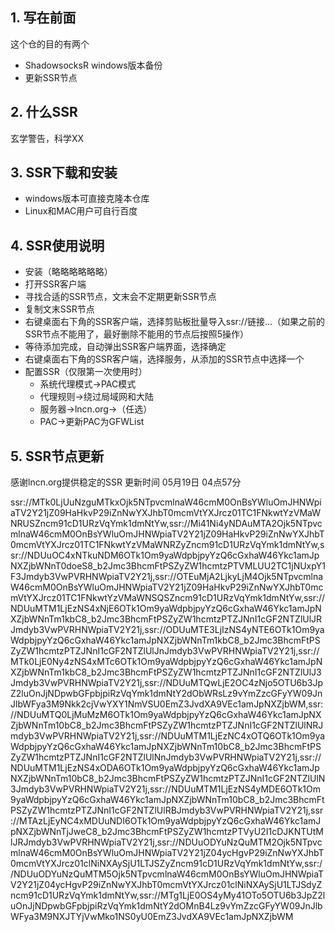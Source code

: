 ## 1. 写在前面

这个仓的目的有两个

* ShadowsocksR windows版本备份
* 更新SSR节点

## 2. 什么SSR

玄学警告，科学XX

## 3. SSR下载和安装

* windows版本可直接克隆本仓库
* Linux和MAC用户可自行百度

## 4. SSR使用说明

* 安装（略略略略略略）
* 打开SSR客户端
* 寻找合适的SSR节点，文末会不定期更新SSR节点
* 复制文末SSR节点
* 右键桌面右下角的SSR客户端，选择剪贴板批量导入ssr://链接...（如果之前的SSR节点不能用了，最好删除不能用的节点后按照5操作）
* 等待添加完成，自动弹出SSR客户端界面，选择确定
* 右键桌面右下角的SSR客户端，选择服务，从添加的SSR节点中选择一个
* 配置SSR（仅限第一次使用时）
  * 系统代理模式->PAC模式
  * 代理规则->绕过局域网和大陆
  * 服务器->lncn.org->（任选）
  * PAC->更新PAC为GFWList

## 5. SSR节点更新

感谢lncn.org提供稳定的SSR
更新时间 05月19日 04点57分

ssr://MTk0LjUuNzguMTkxOjk5NTpvcmlnaW46cmM0OnBsYWluOmJHNWpiaTV2Y21jZ09HaHkvP29iZnNwYXJhbT0mcmVtYXJrcz01TC1FNkwtYzVMaWNRUSZncm91cD1URzVqYmk1dmNtYw,ssr://Mi41Ni4yNDAuMTA2Ojk5NTpvcmlnaW46cmM0OnBsYWluOmJHNWpiaTV2Y21jZ09HaHkvP29iZnNwYXJhbT0mcmVtYXJrcz01TC1FNkwtYzVMaWNRZyZncm91cD1URzVqYmk1dmNtYw,ssr://NDUuOC4xNTkuNDM6OTk1Om9yaWdpbjpyYzQ6cGxhaW46Ykc1amJpNXZjbWNnT0doeS8_b2Jmc3BhcmFtPSZyZW1hcmtzPTVMLUU2TC1jNUxpY1F3Jmdyb3VwPVRHNWpiaTV2Y21j,ssr://OTEuMjA2LjkyLjM4Ojk5NTpvcmlnaW46cmM0OnBsYWluOmJHNWpiaTV2Y21jZ09HaHkvP29iZnNwYXJhbT0mcmVtYXJrcz01TC1FNkwtYzVMaWNSQSZncm91cD1URzVqYmk1dmNtYw,ssr://NDUuMTM1LjEzNS4xNjE6OTk1Om9yaWdpbjpyYzQ6cGxhaW46Ykc1amJpNXZjbWNnTm1kbC8_b2Jmc3BhcmFtPSZyZW1hcmtzPTZJNnI1cGF2NTZlUlJRJmdyb3VwPVRHNWpiaTV2Y21j,ssr://ODUuMTE3LjIzNS4yNTE6OTk1Om9yaWdpbjpyYzQ6cGxhaW46Ykc1amJpNXZjbWNnTm1kbC8_b2Jmc3BhcmFtPSZyZW1hcmtzPTZJNnI1cGF2NTZlUlJnJmdyb3VwPVRHNWpiaTV2Y21j,ssr://MTk0LjE0Ny4zNS4xMTc6OTk1Om9yaWdpbjpyYzQ6cGxhaW46Ykc1amJpNXZjbWNnTm1kbC8_b2Jmc3BhcmFtPSZyZW1hcmtzPTZJNnI1cGF2NTZlUlJ3Jmdyb3VwPVRHNWpiaTV2Y21j,ssr://NDUuMTQwLjE2OC4zNjo5OTU6b3JpZ2luOnJjNDpwbGFpbjpiRzVqYmk1dmNtY2dObWRsLz9vYmZzcGFyYW09JnJlbWFya3M9Nkk2cjVwYXY1NmVSU0EmZ3JvdXA9VEc1amJpNXZjbWM,ssr://NDUuMTQ0LjMuMzM6OTk1Om9yaWdpbjpyYzQ6cGxhaW46Ykc1amJpNXZjbWNnTm10bC8_b2Jmc3BhcmFtPSZyZW1hcmtzPTZJNnI1cGF2NTZlUlNRJmdyb3VwPVRHNWpiaTV2Y21j,ssr://NDUuMTM1LjEzNC4xOTQ6OTk1Om9yaWdpbjpyYzQ6cGxhaW46Ykc1amJpNXZjbWNnTm10bC8_b2Jmc3BhcmFtPSZyZW1hcmtzPTZJNnI1cGF2NTZlUlNnJmdyb3VwPVRHNWpiaTV2Y21j,ssr://NDUuMTM1LjEzNS4xODA6OTk1Om9yaWdpbjpyYzQ6cGxhaW46Ykc1amJpNXZjbWNnTm10bC8_b2Jmc3BhcmFtPSZyZW1hcmtzPTZJNnI1cGF2NTZlUlN3Jmdyb3VwPVRHNWpiaTV2Y21j,ssr://NDUuMTM1LjEzNS4yMDE6OTk1Om9yaWdpbjpyYzQ6cGxhaW46Ykc1amJpNXZjbWNnTm10bC8_b2Jmc3BhcmFtPSZyZW1hcmtzPTZJNnI1cGF2NTZlUlRBJmdyb3VwPVRHNWpiaTV2Y21j,ssr://MTAzLjEyNC4xMDUuNDI6OTk1Om9yaWdpbjpyYzQ6cGxhaW46Ykc1amJpNXZjbWNnTjJweC8_b2Jmc3BhcmFtPSZyZW1hcmtzPTVyU2I1cDJKNTUtMlJRJmdyb3VwPVRHNWpiaTV2Y21j,ssr://NDUuODYuNzQuMTM2Ojk5NTpvcmlnaW46cmM0OnBsYWluOmJHNWpiaTV2Y21jZ04ycHgvP29iZnNwYXJhbT0mcmVtYXJrcz01clNiNXAySjU1LTJSZyZncm91cD1URzVqYmk1dmNtYw,ssr://NDUuODYuNzQuMTM5Ojk5NTpvcmlnaW46cmM0OnBsYWluOmJHNWpiaTV2Y21jZ04ycHgvP29iZnNwYXJhbT0mcmVtYXJrcz01clNiNXAySjU1LTJSdyZncm91cD1URzVqYmk1dmNtYw,ssr://MTg1LjE0OS4yMy41OTo5OTU6b3JpZ2luOnJjNDpwbGFpbjpiRzVqYmk1dmNtY2dOMnB4Lz9vYmZzcGFyYW09JnJlbWFya3M9NXJTYjVwMko1NS0yU0EmZ3JvdXA9VEc1amJpNXZjbWM
